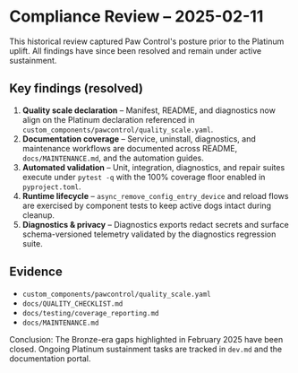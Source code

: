# Compliance Review – 2025-02-11

This historical review captured Paw Control's posture prior to the Platinum uplift. All findings have since been resolved and remain under active sustainment.

## Key findings (resolved)
1. **Quality scale declaration** – Manifest, README, and diagnostics now align on the Platinum declaration referenced in `custom_components/pawcontrol/quality_scale.yaml`.
2. **Documentation coverage** – Service, uninstall, diagnostics, and maintenance workflows are documented across README, `docs/MAINTENANCE.md`, and the automation guides.
3. **Automated validation** – Unit, integration, diagnostics, and repair suites execute under `pytest -q` with the 100% coverage floor enabled in `pyproject.toml`.
4. **Runtime lifecycle** – `async_remove_config_entry_device` and reload flows are exercised by component tests to keep active dogs intact during cleanup.
5. **Diagnostics & privacy** – Diagnostics exports redact secrets and surface schema-versioned telemetry validated by the diagnostics regression suite.

## Evidence
- `custom_components/pawcontrol/quality_scale.yaml`
- `docs/QUALITY_CHECKLIST.md`
- `docs/testing/coverage_reporting.md`
- `docs/MAINTENANCE.md`

Conclusion: The Bronze-era gaps highlighted in February 2025 have been closed. Ongoing Platinum sustainment tasks are tracked in `dev.md` and the documentation portal.
